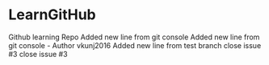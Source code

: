 # LearnGitHub
Github learning Repo
Added new line from git console
Added new line from git console - Author vkunj2016
Added new line from test branch
close issue #3
close issue #3
